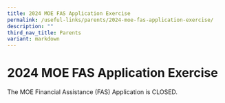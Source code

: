 ```yaml
---
title: 2024 MOE FAS Application Exercise
permalink: /useful-links/parents/2024-moe-fas-application-exercise/
description: ""
third_nav_title: Parents
variant: markdown
---
```

# 2024 MOE FAS Application Exercise

The MOE Financial Assistance (FAS) Application is CLOSED.

